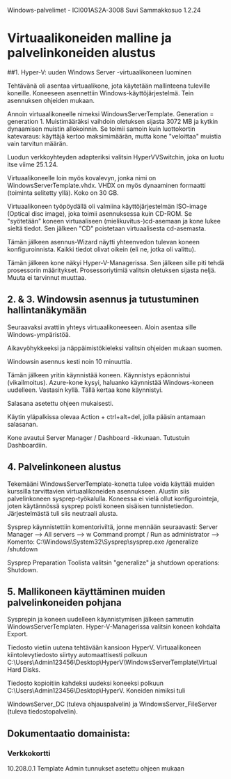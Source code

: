 Windows-palvelimet - ICI001AS2A-3008
Suvi Sammakkosuo 1.2.24

# Virtuaalikoneiden malline ja palvelinkoneiden alustus

##1. Hyper-V: uuden Windows Server -virtuaalikoneen luominen

Tehtävänä oli asentaa virtuaalikone, jota käytetään mallinteena tuleville koneille. Koneeseen asennettiin Windows-käyttöjärjestelmä. Tein asennuksen ohjeiden mukaan.

Annoin virtuaalikoneelle nimeksi WindowsServerTemplate. Generation = generation 1.
Muistimääräksi vaihdoin oletuksen sijasta 3072 MB ja kytkin dynaamisen muistin allokoinnin. Se toimii samoin kuin luottokortin katevaraus: käyttäjä kertoo maksimimäärän, mutta kone "veloittaa" muistia vain tarvitun määrän. 

Luodun verkkoyhteyden adapteriksi valitsin HyperVVSwitchin, joka on luotu itse viime 25.1.24.

Virtuaalikoneelle loin myös kovalevyn, jonka nimi on WindowsServerTemplate.vhdx. VHDX on myös dynaaminen formaatti (toiminta selitetty yllä). Koko on 30 GB.

Virtuaalikoneen työpöydällä oli valmiina käyttöjärjestelmän ISO-image (Optical disc image), joka toimii asennuksessa kuin CD-ROM. Se "syötetään" koneen virtuaaliseen (mielikuvitus-)cd-asemaan ja kone lukee sieltä tiedot. Sen jälkeen "CD" poistetaan virtuaalisesta cd-asemasta.

Tämän jälkeen asennus-Wizard näytti yhteenvedon tulevan koneen konfiguroinnista. Kaikki tiedot olivat oikein (eli ne, jotka oli valittu).

Tämän jälkeen kone näkyi Hyper-V-Managerissa. Sen jälkeen sille piti tehdä prosessorin määritykset. Prosessoriytimiä valitsin oletuksen sijasta neljä. Muuta ei tarvinnut muuttaa.

## 2. & 3. Windowsin asennus ja tutustuminen hallintanäkymään

Seuraavaksi avattiin yhteys virtuaalikoneeseen. Aloin asentaa sille Windows-ympäristöä. 

Aikavyöhykkeeksi ja näppäimistökieleksi valitsin ohjeiden mukaan suomen. 

Windowsin asennus kesti noin 10 minuuttia.

Tämän jälkeen yritin käynnistää koneen. Käynnistys epäonnistui (vikailmoitus). Azure-kone kysyi, haluanko käynnistää Windows-koneen uudelleen. Vastasin kyllä. Tällä kertaa kone käynnistyi. 

Salasana asetettu ohjeen mukaisesti.

Käytin yläpalkissa olevaa Action + ctrl+alt+del, jolla pääsin antamaan salasanan.

Kone avautui Server Manager / Dashboard -ikkunaan. Tutustuin Dashboardiin.

## 4. Palvelinkoneen alustus

Tekemääni WindowsServerTemplate-konetta tulee voida käyttää muiden kurssilla tarvittavien virtuaalikoneiden asennukseen. Alustin siis palvelinkoneen sysprep-työkalulla. Koneessa ei vielä ollut konfigurointeja, joten käytännössä sysprep poisti koneen sisäisen tunnistetiedon. Järjestelmästä tuli siis neutraali alusta. 

Sysprep käynnistettiin komentoriviltä, jonne mennään seuraavasti:
Server Manager -->
All servers --> w
Command prompt / Run as administrator --> 
Komento: C:\Windows\System32\Sysprep\sysprep.exe /generalize /shutdown

Sysprep Preparation Toolista valitsin "generalize" ja shutdown operations: Shutdown. 

## 5. Mallikoneen käyttäminen muiden palvelinkoneiden pohjana

Sysprepin ja koneen uudelleen käynnistymisen jälkeen sammutin WindowsServerTemplaten. Hyper-V-Managerissa valitsin koneen kohdalta Export. 

Tiedosto vietiin uutena tehtävään kansioon HyperV. Virtuaalikoneen kiintolevytiedosto siirtyy automaattisesti polkuun C:\Users\Admin123456\Desktop\HyperV\WindowsServerTemplate\Virtual Hard Disks.

Tiedosto kopioitiin kahdeksi uudeksi koneeksi polkuun C:\Users\Admin123456\Desktop\HyperV\. Koneiden nimiksi tuli

WindowsServer_DC (tuleva ohjauspalvelin) ja
WindowsServer_FileServer (tuleva tiedostopalvelin).

## Dokumentaatio domainista:

### Verkkokortti
10.208.0.1
Template Admin tunnukset asetettu ohjeen mukaan
